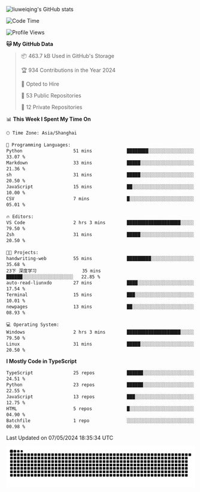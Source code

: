 ![liuweiqing's GitHub stats](https://github-readme-stats.vercel.app/api?username=14790897&show_icons=true&locale=cn&include_all_commits=true&count_private=true)

<!--START_SECTION:waka-->
![Code Time](http://img.shields.io/badge/Code%20Time-988%20hrs%2018%20mins-blue)

![Profile Views](http://img.shields.io/badge/Profile%20Views-17-blue)

**🐱 My GitHub Data** 

> 📦 463.7 kB Used in GitHub's Storage 
 > 
> 🏆 934 Contributions in the Year 2024
 > 
> 💼 Opted to Hire
 > 
> 📜 53 Public Repositories 
 > 
> 🔑 12 Private Repositories 
 > 
📊 **This Week I Spent My Time On** 

```text
🕑︎ Time Zone: Asia/Shanghai

💬 Programming Languages: 
Python                   51 mins             ████████░░░░░░░░░░░░░░░░░   33.07 % 
Markdown                 33 mins             █████░░░░░░░░░░░░░░░░░░░░   21.36 % 
sh                       31 mins             █████░░░░░░░░░░░░░░░░░░░░   20.50 % 
JavaScript               15 mins             ██░░░░░░░░░░░░░░░░░░░░░░░   10.00 % 
CSV                      7 mins              █░░░░░░░░░░░░░░░░░░░░░░░░   05.01 % 

🔥 Editors: 
VS Code                  2 hrs 3 mins        ████████████████████░░░░░   79.50 % 
Zsh                      31 mins             █████░░░░░░░░░░░░░░░░░░░░   20.50 % 

🐱‍💻 Projects: 
handwriting-web          55 mins             █████████░░░░░░░░░░░░░░░░   35.68 % 
23下 深度学习                 35 mins             ██████░░░░░░░░░░░░░░░░░░░   22.85 % 
auto-read-liunxdo        27 mins             ████░░░░░░░░░░░░░░░░░░░░░   17.54 % 
Terminal                 15 mins             ███░░░░░░░░░░░░░░░░░░░░░░   10.01 % 
newpages                 13 mins             ██░░░░░░░░░░░░░░░░░░░░░░░   08.93 % 

💻 Operating System: 
Windows                  2 hrs 3 mins        ████████████████████░░░░░   79.50 % 
Linux                    31 mins             █████░░░░░░░░░░░░░░░░░░░░   20.50 % 
```

**I Mostly Code in TypeScript** 

```text
TypeScript               25 repos            ██████░░░░░░░░░░░░░░░░░░░   24.51 % 
Python                   23 repos            ██████░░░░░░░░░░░░░░░░░░░   22.55 % 
JavaScript               13 repos            ███░░░░░░░░░░░░░░░░░░░░░░   12.75 % 
HTML                     5 repos             █░░░░░░░░░░░░░░░░░░░░░░░░   04.90 % 
Batchfile                1 repo              ░░░░░░░░░░░░░░░░░░░░░░░░░   00.98 % 
```




 Last Updated on 07/05/2024 18:35:34 UTC
<!--END_SECTION:waka-->

<picture>
  <source media="(prefers-color-scheme: dark)" srcset="https://raw.githubusercontent.com/14790897/14790897/output/github-contribution-grid-snake-dark.svg" />
  <source media="(prefers-color-scheme: light)" srcset="https://raw.githubusercontent.com/14790897/14790897/output/github-contribution-grid-snake.svg" />
  <img alt="github-snake" src="https://raw.githubusercontent.com/14790897/14790897/output/github-contribution-grid-snake.svg" />
</picture>
